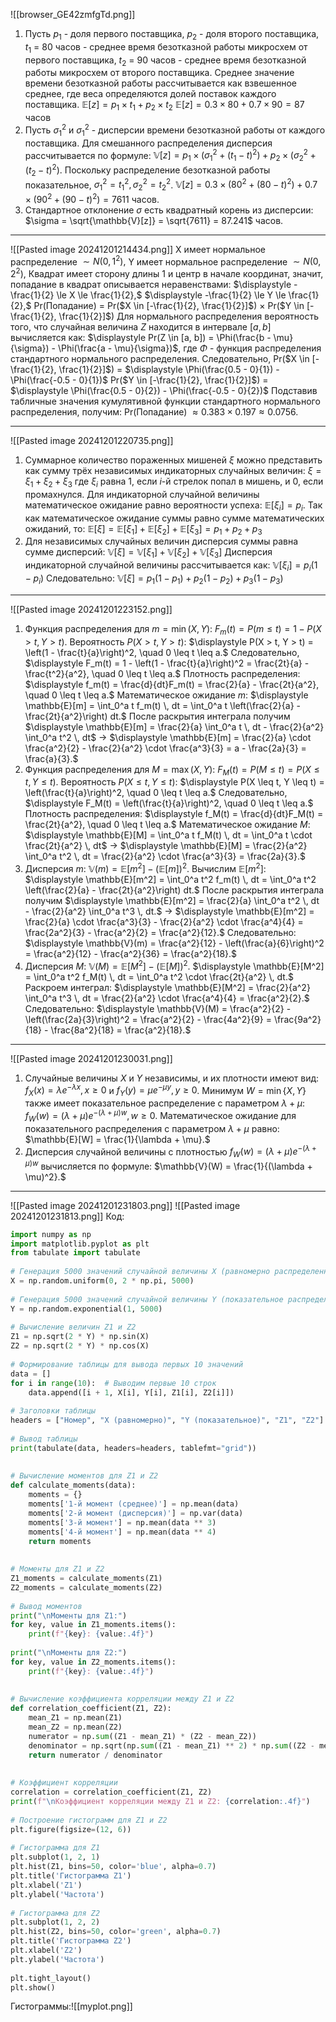 ![[browser_GE42zmfgTd.png]]
1) Пусть $p_1$ - доля первого поставщика, $p_2$ - доля второго поставщика, $t_1$ = 80 часов - среднее время безотказной работы микросхем от первого поставщика, $t_2$ = 90 часов - среднее время безотказной работы микросхем от второго поставщика. Среднее значение времени безотказной работы рассчитывается как взвешенное среднее, где веса определяются долей поставок каждого поставщика. $\mathbb{E}[z] = p_1 \times t_1 + p_2 \times t_2$ $\mathbb{E}[z] = 0.3 \times 80 + 0.7 \times 90 = 87$ часов
2) Пусть $\sigma^2_1$ и $\sigma^2_1$ - дисперсии времени безотказной работы от каждого поставщика. Для смешанного распределения дисперсия рассчитывается по формуле: $\mathbb{V}[z] = p_1 \times (\sigma^2_1 +(t_1 - t)^2) + p_2 \times (\sigma^2_2 + (t_2 - t)^2)$. Поскольку распределение безотказной работы показательное, $\sigma_1^2 = t_1^2, \sigma_2^2 = t^2_2$. $\mathbb{V}[z] = 0.3 \times (80^2 + (80 - t)^2) + 0.7 \times (90^2 + (90 - t)^2) = 7611$ часов.
3) Стандартное отклонение $\sigma$ есть квадратный корень из дисперсии: $\sigma = \sqrt{\mathbb{V}[z]} = \sqrt{7611} = 87.241$ часов.
---
![[Pasted image 20241201214434.png]]
X имеет нормальное распределение $\sim N(0, 1^2),$
Y имеет нормальное распределение $\sim N(0, 2^2),$
Квадрат имеет сторону длины 1 и центр в начале координат, значит, попадание в квадрат описывается неравенствами:
$\displaystyle -\frac{1}{2} \le X \le \frac{1}{2},$ $\displaystyle -\frac{1}{2} \le Y \le \frac{1}{2},$ 
Pr(Попадание) = Pr($X \in [-\frac{1}{2}, \frac{1}{2}]$) $\times$ Pr($Y \in [-\frac{1}{2}, \frac{1}{2}]$)
Для нормального распределения вероятность того, что случайная величина $Z$ находится в интервале $[a, b]$ вычисляется как:
$\displaystyle Pr(Z \in [a, b]) = \Phi(\frac{b - \mu}{\sigma}) - \Phi(\frac{a - \mu}{\sigma})$, где $\Phi$ - функция распределения стандартного нормального распределения.
Следовательно, Pr($X \in [-\frac{1}{2}, \frac{1}{2}]$) = $\displaystyle \Phi(\frac{0.5 - 0}{1}) - \Phi(\frac{-0.5 - 0}{1})$
Pr($Y \in [-\frac{1}{2}, \frac{1}{2}]$) = $\displaystyle \Phi(\frac{0.5 - 0}{2}) - \Phi(\frac{-0.5 - 0}{2})$
Подставив табличные значения кумулятивной функции стандартного нормального распределения, получим:
Pr(Попадание) $\approx 0.383 \times 0.197 \approx 0.0756$.

---
![[Pasted image 20241201220735.png]]
1) Суммарное количество пораженных мишеней $\xi$ можно представить как сумму трёх независимых индикаторных случайных величин: $\xi = \xi_1 + \xi_2 + \xi_3$ где $\xi_i$ равна 1, если $i$-й стрелок попал в мишень, и 0, если промахнулся. Для индикаторной случайной величины математическое ожидание равно вероятности успеха: $\mathbb{E}[\xi_i] = p_i$. Так как математическое ожидание суммы равно сумме математических ожиданий, то: $\mathbb{E}[\xi] = \mathbb{E}[\xi_1] + \mathbb{E}[\xi_2] + \mathbb{E}[\xi_3] = p_1 + p_2 + p_3$
2) Для независимых случайных величин дисперсия суммы равна сумме дисперсий: $\mathbb{V}[\xi] = \mathbb{V}[\xi_1] + \mathbb{V}[\xi_2] + \mathbb{V}[\xi_3]$ Дисперсия индикаторной случайной величины рассчитывается как: $\mathbb{V}[\xi_i] = p_i(1 - p_i)$ Следовательно: $\mathbb{V}[\xi] = p_1(1 - p_1) + p_2(1 - p_2) + p_3(1 - p_3)$

---
![[Pasted image 20241201223152.png]]
1) Функция распределения для $m = \min(X, Y)$: $\displaystyle F_m(t) = P(m \leq t) = 1 - P(X > t, Y > t).$ Вероятность $P(X > t, Y > t)$: $\displaystyle P(X > t, Y > t) = \left(1 - \frac{t}{a}\right)^2, \quad 0 \leq t \leq a.$ Следовательно, $\displaystyle F_m(t) = 1 - \left(1 - \frac{t}{a}\right)^2 = \frac{2t}{a} - \frac{t^2}{a^2}, \quad 0 \leq t \leq a.$ Плотность распределения: $\displaystyle f_m(t) = \frac{d}{dt}F_m(t) = \frac{2}{a} - \frac{2t}{a^2}, \quad 0 \leq t \leq a.$ Математическое ожидание $m$: $\displaystyle \mathbb{E}[m] = \int_0^a t f_m(t) \, dt = \int_0^a t \left(\frac{2}{a} - \frac{2t}{a^2}\right) dt.$ После раскрытия интеграла получим $\displaystyle \mathbb{E}[m] = \frac{2}{a} \int_0^a t \, dt - \frac{2}{a^2} \int_0^a t^2 \, dt$ $\rightarrow$ $\displaystyle \mathbb{E}[m] = \frac{2}{a} \cdot \frac{a^2}{2} - \frac{2}{a^2} \cdot \frac{a^3}{3} = a - \frac{2a}{3} = \frac{a}{3}.$
2) Функция распределения для $M = \max(X, Y)$: $\displaystyle F_M(t) = P(M \leq t) = P(X \leq t, Y \leq t).$ Вероятность $P(X \leq t, Y \leq t)$: $\displaystyle P(X \leq t, Y \leq t) = \left(\frac{t}{a}\right)^2, \quad 0 \leq t \leq a.$ Следовательно, $\displaystyle F_M(t) = \left(\frac{t}{a}\right)^2, \quad 0 \leq t \leq a.$ Плотность распределения: $\displaystyle f_M(t) = \frac{d}{dt}F_M(t) = \frac{2t}{a^2}, \quad 0 \leq t \leq a.$ Математическое ожидание $M$: $\displaystyle \mathbb{E}[M] = \int_0^a t f_M(t) \, dt = \int_0^a t \cdot \frac{2t}{a^2} \, dt$ $\rightarrow$ $\displaystyle \mathbb{E}[M] = \frac{2}{a^2} \int_0^a t^2 \, dt = \frac{2}{a^2} \cdot \frac{a^3}{3} = \frac{2a}{3}.$
3) Дисперсия $m$: $\displaystyle \mathbb{V}(m) = \mathbb{E}[m^2] - (\mathbb{E}[m])^2.$ Вычислим $\displaystyle \mathbb{E}[m^2]$: $\displaystyle \mathbb{E}[m^2] = \int_0^a t^2 f_m(t) \, dt = \int_0^a t^2 \left(\frac{2}{a} - \frac{2t}{a^2}\right) dt.$ После раскрытия интеграла получим $\displaystyle \mathbb{E}[m^2] = \frac{2}{a} \int_0^a t^2 \, dt - \frac{2}{a^2} \int_0^a t^3 \, dt.$ $\rightarrow$ $\displaystyle \mathbb{E}[m^2] = \frac{2}{a} \cdot \frac{a^3}{3} - \frac{2}{a^2} \cdot \frac{a^4}{4} = \frac{2a^2}{3} - \frac{a^2}{2} = \frac{a^2}{12}.$ Следовательно: $\displaystyle \mathbb{V}(m) = \frac{a^2}{12} - \left(\frac{a}{6}\right)^2 = \frac{a^2}{12} - \frac{a^2}{36} = \frac{a^2}{18}.$
4) Дисперсия $M$: $\displaystyle \mathbb{V}(M) = \mathbb{E}[M^2] - (\mathbb{E}[M])^2.$ $\displaystyle \mathbb{E}[M^2] = \int_0^a t^2 f_M(t) \, dt = \int_0^a t^2 \cdot \frac{2t}{a^2} \, dt.$ Раскроем интеграл: $\displaystyle \mathbb{E}[M^2] = \frac{2}{a^2} \int_0^a t^3 \, dt = \frac{2}{a^2} \cdot \frac{a^4}{4} = \frac{a^2}{2}.$ Следовательно: $\displaystyle \mathbb{V}(M) = \frac{a^2}{2} - \left(\frac{2a}{3}\right)^2 = \frac{a^2}{2} - \frac{4a^2}{9} = \frac{9a^2}{18} - \frac{8a^2}{18} = \frac{a^2}{18}.$
---
![[Pasted image 20241201230031.png]]
1) Случайные величины $X$ и $Y$ независимы, и их плотности имеют вид: $f_X(x) = \lambda e^{-\lambda x}, \, x \geq 0$ и $f_Y(y) = \mu e^{-\mu y}, \, y \geq 0$. Минимум $W = \min\{X, Y\}$ также имеет показательное распределение с параметром $\lambda + \mu$: $f_W(w) = (\lambda + \mu) e^{-(\lambda + \mu)w}, \, w \geq 0.$ Математическое ожидание для показательного распределения с параметром $\lambda + \mu$ равно: $\mathbb{E}[W] = \frac{1}{\lambda + \mu}.$
2) Дисперсия случайной величины с плотностью $f_W(w) = (\lambda + \mu) e^{-(\lambda + \mu)w}$ вычисляется по формуле: $\mathbb{V}(W) = \frac{1}{(\lambda + \mu)^2}.$
---
![[Pasted image 20241201231803.png]]
![[Pasted image 20241201231813.png]]
Код:
```python
import numpy as np  
import matplotlib.pyplot as plt  
from tabulate import tabulate  
  
# Генерация 5000 значений случайной величины X (равномерно распределенной на [0, 2π])  
X = np.random.uniform(0, 2 * np.pi, 5000)  
  
# Генерация 5000 значений случайной величины Y (показательное распределение с λ = 1)  
Y = np.random.exponential(1, 5000)  
  
# Вычисление величин Z1 и Z2  
Z1 = np.sqrt(2 * Y) * np.sin(X)  
Z2 = np.sqrt(2 * Y) * np.cos(X)  
  
# Формирование таблицы для вывода первых 10 значений  
data = []  
for i in range(10):  # Выводим первые 10 строк  
    data.append([i + 1, X[i], Y[i], Z1[i], Z2[i]])  
  
# Заголовки таблицы  
headers = ["Номер", "X (равномерно)", "Y (показательное)", "Z1", "Z2"]  
  
# Вывод таблицы  
print(tabulate(data, headers=headers, tablefmt="grid"))  
  
  
# Вычисление моментов для Z1 и Z2  
def calculate_moments(data):  
    moments = {}  
    moments['1-й момент (среднее)'] = np.mean(data)  
    moments['2-й момент (дисперсия)'] = np.var(data)  
    moments['3-й момент'] = np.mean(data ** 3)  
    moments['4-й момент'] = np.mean(data ** 4)  
    return moments  
  
  
# Моменты для Z1 и Z2  
Z1_moments = calculate_moments(Z1)  
Z2_moments = calculate_moments(Z2)  
  
# Вывод моментов  
print("\nМоменты для Z1:")  
for key, value in Z1_moments.items():  
    print(f"{key}: {value:.4f}")  
  
print("\nМоменты для Z2:")  
for key, value in Z2_moments.items():  
    print(f"{key}: {value:.4f}")  
  
  
# Вычисление коэффициента корреляции между Z1 и Z2  
def correlation_coefficient(Z1, Z2):  
    mean_Z1 = np.mean(Z1)  
    mean_Z2 = np.mean(Z2)  
    numerator = np.sum((Z1 - mean_Z1) * (Z2 - mean_Z2))  
    denominator = np.sqrt(np.sum((Z1 - mean_Z1) ** 2) * np.sum((Z2 - mean_Z2) ** 2))  
    return numerator / denominator  
  
  
# Коэффициент корреляции  
correlation = correlation_coefficient(Z1, Z2)  
print(f"\nКоэффициент корреляции между Z1 и Z2: {correlation:.4f}")  
  
# Построение гистограмм для Z1 и Z2  
plt.figure(figsize=(12, 6))  
  
# Гистограмма для Z1  
plt.subplot(1, 2, 1)  
plt.hist(Z1, bins=50, color='blue', alpha=0.7)  
plt.title('Гистограмма Z1')  
plt.xlabel('Z1')  
plt.ylabel('Частота')  
  
# Гистограмма для Z2  
plt.subplot(1, 2, 2)  
plt.hist(Z2, bins=50, color='green', alpha=0.7)  
plt.title('Гистограмма Z2')  
plt.xlabel('Z2')  
plt.ylabel('Частота')  
  
plt.tight_layout()  
plt.show()
```
Гистограммы:![[myplot.png]]